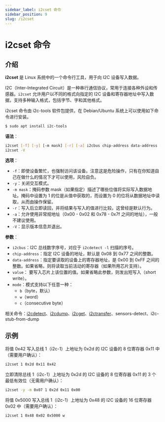```yaml
---
sidebar_label: i2cset 命令
sidebar_position: 9
slug: /i2cset
---
```


# i2cset 命令



## 介绍

**i2cset** 是 Linux 系统中的一个命令行工具，用于向 I2C 设备写入数据。

I2C（Inter-Integrated Circuit）是一种串行通信协议，常用于连接各种外设和传感器。`i2cset` 允许用户以不同的格式向指定的 I2C 设备和寄存器地址中写入数据，支持多种输入格式，包括字节、字和其他格式。

i2cset 命令由 i2c-tools 软件包提供，在 Debian/Ubuntu 系统上可以使用如下命令进行安装。

```bash
$ sudo apt install i2c-tools
```

**语法**：

```bash
i2cset [-f] [-y] [-m mask] [-r] [-a] i2cbus chip-address data-address [value] ...  [mode]
i2cset -V
```

**选项**：

- `-f`：即使设备繁忙，也强制访问该设备。注意这是危险操作，只有在你知道自己在做什么的情况下才可以使用，风险自负。
- `-y`：关闭交互模式。
- `-m mask`：掩码参数 mask（如果指定）描述了哪些位值将实际写入数据地址。掩码中设置为 1 的位是从值中获取的，而设置为 0 的位将从数据地址中读取，从而由操作保留。
- `-r`：写入后立即读回，并将结果与写入的值进行比较。这曾经是默认行为。
- `-a`：允许使用非常规地址（0x00 - 0x02 和 0x78 - 0x7f 之间的地址），一般不建议使用。
- `-V`：显示版本信息并退出。

**参数**：

- `i2cbus`：I2C 总线数字序号，对应于 `i2cdetect -l` 扫描的序号。
- `chip-address`：指定 I2C 设备的地址，默认是 0x08 到 0x77 之间的整数。
- `data-address`：指定要读取的设备上的寄存器地址，是 0x00 到 0xFF 之间的整数。如果省略，则将读取当前活动的寄存器（如果所用芯片支持）。
- `value`： 要写入芯片上该位置的值。如果省略此参数，则发出短写入（short write）。
- `mode`：模式支持以下任意一种：
  - `b`（byte，默认）
  - `w`（word）
  - `c`（consecutive byte）

相关命令：[i2cdetect](/linux-command/i2cdetect)、[i2cdump](/linux-command/i2cdump)、[i2cget](/linux-command/i2cget)、[i2ctransfer](/linux-command/i2ctransfer)、sensors-detect、i2c-stub-from-dump



## 示例

将值 0x42 写入总线 1（i2c-1）上地址为 0x2d 的 I2C 设备的 8 位寄存器 0x11 中（需要用户确认）：

```bash
i2cset 1 0x2d 0x11 0x42
```

立即清除总线 1（i2c-1）上地址为 0x2d 的 I2C 设备的 8 位寄存器 0x11 的 3 个最低有效位（无需用户确认）：

```bash
i2cset -y -m 0x07 1 0x2d 0x11 0x00
```

将值 0x5000 写入总线 1（i2c-1）上地址为 0x48 的 I2C 设备的 16 位寄存器 0x02 中（需要用户确认）：

```bash
i2cset 1 0x48 0x02 0x5000 w
```

